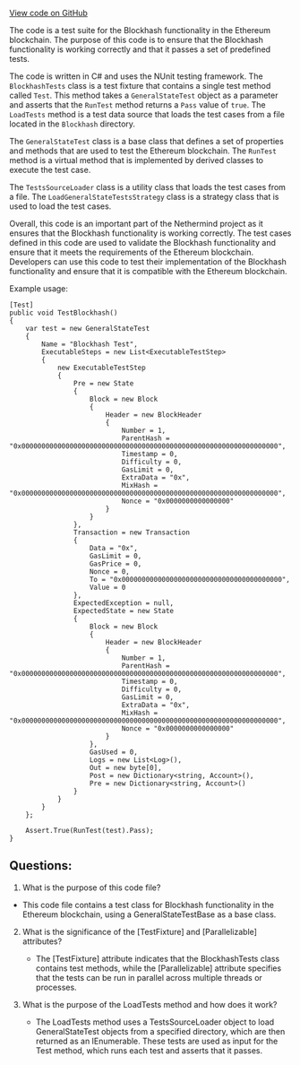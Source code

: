 [View code on GitHub](https://github.com/NethermindEth/nethermind/src/Nethermind/Ethereum.Blockchain.Test/BlockhashTests.cs)

The code is a test suite for the Blockhash functionality in the Ethereum blockchain. The purpose of this code is to ensure that the Blockhash functionality is working correctly and that it passes a set of predefined tests. 

The code is written in C# and uses the NUnit testing framework. The `BlockhashTests` class is a test fixture that contains a single test method called `Test`. This method takes a `GeneralStateTest` object as a parameter and asserts that the `RunTest` method returns a `Pass` value of `true`. The `LoadTests` method is a test data source that loads the test cases from a file located in the `Blockhash` directory. 

The `GeneralStateTest` class is a base class that defines a set of properties and methods that are used to test the Ethereum blockchain. The `RunTest` method is a virtual method that is implemented by derived classes to execute the test case. 

The `TestsSourceLoader` class is a utility class that loads the test cases from a file. The `LoadGeneralStateTestsStrategy` class is a strategy class that is used to load the test cases. 

Overall, this code is an important part of the Nethermind project as it ensures that the Blockhash functionality is working correctly. The test cases defined in this code are used to validate the Blockhash functionality and ensure that it meets the requirements of the Ethereum blockchain. Developers can use this code to test their implementation of the Blockhash functionality and ensure that it is compatible with the Ethereum blockchain. 

Example usage:

```
[Test]
public void TestBlockhash()
{
    var test = new GeneralStateTest
    {
        Name = "Blockhash Test",
        ExecutableSteps = new List<ExecutableTestStep>
        {
            new ExecutableTestStep
            {
                Pre = new State
                {
                    Block = new Block
                    {
                        Header = new BlockHeader
                        {
                            Number = 1,
                            ParentHash = "0x0000000000000000000000000000000000000000000000000000000000000000",
                            Timestamp = 0,
                            Difficulty = 0,
                            GasLimit = 0,
                            ExtraData = "0x",
                            MixHash = "0x0000000000000000000000000000000000000000000000000000000000000000",
                            Nonce = "0x0000000000000000"
                        }
                    }
                },
                Transaction = new Transaction
                {
                    Data = "0x",
                    GasLimit = 0,
                    GasPrice = 0,
                    Nonce = 0,
                    To = "0x0000000000000000000000000000000000000000",
                    Value = 0
                },
                ExpectedException = null,
                ExpectedState = new State
                {
                    Block = new Block
                    {
                        Header = new BlockHeader
                        {
                            Number = 1,
                            ParentHash = "0x0000000000000000000000000000000000000000000000000000000000000000",
                            Timestamp = 0,
                            Difficulty = 0,
                            GasLimit = 0,
                            ExtraData = "0x",
                            MixHash = "0x0000000000000000000000000000000000000000000000000000000000000000",
                            Nonce = "0x0000000000000000"
                        }
                    },
                    GasUsed = 0,
                    Logs = new List<Log>(),
                    Out = new byte[0],
                    Post = new Dictionary<string, Account>(),
                    Pre = new Dictionary<string, Account>()
                }
            }
        }
    };

    Assert.True(RunTest(test).Pass);
}
```
## Questions: 
 1. What is the purpose of this code file?
   - This code file contains a test class for Blockhash functionality in the Ethereum blockchain, using a GeneralStateTestBase as a base class.

2. What is the significance of the [TestFixture] and [Parallelizable] attributes?
   - The [TestFixture] attribute indicates that the BlockhashTests class contains test methods, while the [Parallelizable] attribute specifies that the tests can be run in parallel across multiple threads or processes.

3. What is the purpose of the LoadTests method and how does it work?
   - The LoadTests method uses a TestsSourceLoader object to load GeneralStateTest objects from a specified directory, which are then returned as an IEnumerable. These tests are used as input for the Test method, which runs each test and asserts that it passes.